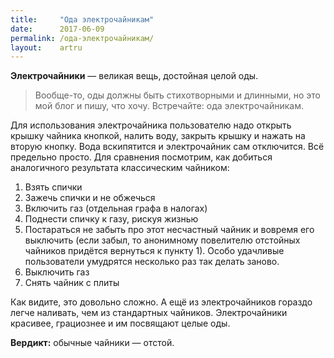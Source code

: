 ```yaml
---
title:     "Ода электрочайникам"
date:      2017-06-09
permalink: /ода-электрочайникам/
layout:    artru
---
```

**Электрочайники** — великая вещь, достойная целой оды.

> Вообще-то, оды должны быть стихотворными и длинными, но это мой блог и пишу, что хочу. Встречайте: ода электрочайникам.

Для использования электрочайника пользователю надо открыть крышку чайника кнопкой, налить воду, закрыть крышку и нажать на вторую кнопку. Вода вскипятится и электрочайник сам отключится. Всё предельно просто. Для сравнения посмотрим, как добиться аналогичного результата классическим чайником:

1. Взять спички
2. Зажечь спички и не обжечься
3. Включить газ (отдельная графа в налогах)
4. Поднести спичку к газу, рискуя жизнью
5. Постараться не забыть про этот несчастный чайник и вовремя его выключить (если забыл, то анонимному повелителю отстойных чайников придётся вернуться к пункту 1). Особо удачливые пользователи умудрятся несколько раз так делать заново.
6. Выключить газ
7. Снять чайник с плиты

Как видите, это довольно сложно. А ещё из электрочайников гораздо легче наливать, чем из стандартных чайников. Электрочайники красивее, грациознее и им посвящают целые оды.

**Вердикт:** обычные чайники — отстой.

